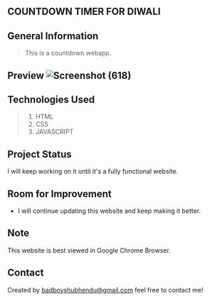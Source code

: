 ## COUNTDOWN TIMER FOR DIWALI


## General Information
> This is a countdown webapp.


## Preview ![Screenshot (618)](https://user-images.githubusercontent.com/82198522/181196255-c0a698ca-d163-4162-b120-98fa8f936040.png)


## Technologies Used
> 1. HTML
> 2. CSS
> 3. JAVASCRIPT


## Project Status
I will keep working on it until it's a fully functional website.


## Room for Improvement
- I will continue updating this website and keep making it better.


## Note
This website is best viewed in Google Chrome Browser.


## Contact
Created by badboyshubhendu@gmail.com  feel free to contact me!
